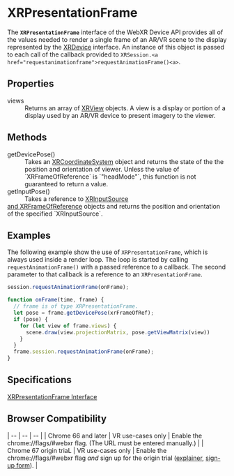 # XRPresentationFrame

The **`XRPresentationFrame`** interface of the WebXR Device API provides all of the values needed to render a single frame of an AR/VR scene to the display represented by the <a href="xrdevice.md">XRDevice</a> interface. An instance of this object is passed to each call of the callback provided to `XRSession.<a href="requestanimationframe">requestAnimationFrame()<a>`.

## Properties

<dl>
  <dt>views</dt>
  <dd>Returns an array of <a href="xrview">XRView</a> objects. A view is a display or portion of a display used by an AR/VR device to present imagery to the viewer.</dd>
</dl>

## Methods

<dl>
  <dt>getDevicePose()</dt>
  <dd>Takes an <a href="xrcoordinatesystem">XRCoordinateSystem</a> object and returns the state of the the position and orientation of viewer. Unless the value of `XRFrameOfReference` is `"headMode"`, this function is not guaranteed to return a value.</dd>
  <dt>getInputPose()</dt>
  <dd>Takes a reference to <a href="xrinputsource">XRInputSource</dd> and <a href="xrframeofreference">XRFrameOfReference</a> objects and returns the position and orientation of the specified `XRInputSource`.
</dl>

## Examples

The following example show the use of `XRPresentationFrame`, which is always used inside a render loop. The loop is started by calling `requestAnimationFrame()` with a passed reference to a callback. The second parameter to that callback is a reference to an `XRPresentationFrame`.

```javascript
session.requestAnimationFrame(onFrame);

function onFrame(time, frame) {
  // frame is of type XRPresentationFrame.
  let pose = frame.getDevicePose(xrFrameOfRef);
  if (pose) {
    for (let view of frame.views) {
      scene.draw(view.projectionMatrix, pose.getViewMatrix(view))
    }
  }
  frame.session.requestAnimationFrame(onFrame);
}
```

## Specifications

[XRPresentationFrame Interface](https://immersive-web.github.io/webxr/spec/latest/#xrpresentationframe-interface)

## Browser Compatibility

| -- | -- | -- |
| Chrome 66 and later | VR use-cases only | Enable the chrome://flags/#webxr flag. (The URL must be entered manually.) |
| Chrome 67 origin triaL | VR use-cases only | Enable the chrome://flags/#webxr flag *and* sign up for the origin trial ([explainer](https://github.com/GoogleChrome/OriginTrials/blob/gh-pages/developer-guide.md), [sign-up form](http://bit.ly/OriginTrialSignup)). |
